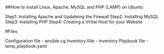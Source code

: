 ##How to install Linux, Apache, MySQL and PHP (LAMP) on Ubuntu

 Step1: Installing Apache and Updateing the Firewall
 Step2: Installing MySQL
 Step3: Installing PHP
 Step4: Creating a Virtial Host for your Website

 #Files

 Configuration file - ansible.cg
 Inventory fiile - inventory
 Playbook file - lamp_playbook.yaml

